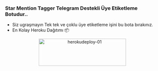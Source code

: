 ### Star Mention Tagger Telegram Destekli Üye Etiketleme Botudur.. 

- Siz ugraşmayın Tek tek ve çoklu üye etiketleme işini bu bota bırakınız. 
- En Kolay Heroku Dağıtımı 📦

<p align="center">
    <a href="https://heroku.com/deploy?template=https://github.com/Mehmetbaba55/StarMentionTag">
    <img src="https://github.com/nikhileashy/justfor_testing/blob/main/herokudeploy-01-cropped.svg" alt="herokudeploy-01" border="0" height="90" width="285"></a>
</p>
